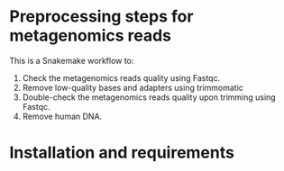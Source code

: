 # Preprocessing steps for metagenomics reads
This is a Snakemake workflow to: 
1. Check the metagenomics reads quality using Fastqc.
2. Remove low-quality bases and adapters using trimmomatic
3. Double-check the metagenomics reads quality upon trimming using Fastqc.
4. Remove human DNA.

# Installation and requirements
